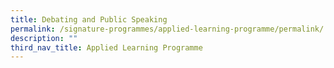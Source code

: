 ```yaml
---
title: Debating and Public Speaking
permalink: /signature-programmes/applied-learning-programme/permalink/
description: ""
third_nav_title: Applied Learning Programme
---
```

